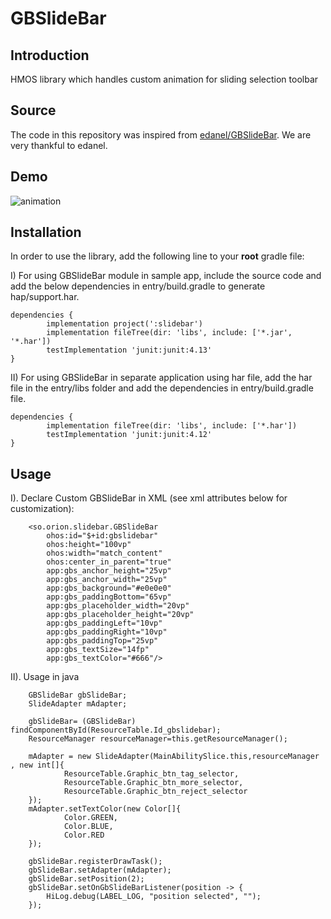 GBSlideBar
=================

Introduction
------------
HMOS library which handles custom animation for sliding selection toolbar

Source
------------

The code in this repository was inspired from [edanel/GBSlideBar](https://github.com/edanel/GBSlideBar). We are very
 thankful to edanel.

Demo
------------

![animation](https://raw.githubusercontent.com/edanel/GBSlideBar/master/screenshot/preview-480.gif)

Installation
------------

In order to use the library, add the following line to your **root** gradle file:

I) For using GBSlideBar module in sample app, include the source code and add the below
 dependencies in entry/build.gradle to generate hap/support.har.
```
dependencies {
        implementation project(':slidebar')
        implementation fileTree(dir: 'libs', include: ['*.jar', '*.har'])
        testImplementation 'junit:junit:4.13'
}
```
II) For using GBSlideBar in separate application using har file, add the har file in the entry/libs folder and add the dependencies in entry/build.gradle file.
```
dependencies {
        implementation fileTree(dir: 'libs', include: ['*.har'])
        testImplementation 'junit:junit:4.12'
}
```

Usage
-----

I). Declare Custom GBSlideBar in XML (see xml attributes below for customization):

        <so.orion.slidebar.GBSlideBar
            ohos:id="$+id:gbslidebar"
            ohos:height="100vp"
            ohos:width="match_content"
            ohos:center_in_parent="true"
            app:gbs_anchor_height="25vp"
            app:gbs_anchor_width="25vp"
            app:gbs_background="#e0e0e0"
            app:gbs_paddingBottom="65vp"
            app:gbs_placeholder_width="20vp"
            app:gbs_placeholder_height="20vp"
            app:gbs_paddingLeft="10vp"
            app:gbs_paddingRight="10vp"
            app:gbs_paddingTop="25vp"
            app:gbs_textSize="14fp"
            app:gbs_textColor="#666"/>


II). Usage in java 

        GBSlideBar gbSlideBar;
        SlideAdapter mAdapter;
        
        gbSlideBar= (GBSlideBar) findComponentById(ResourceTable.Id_gbslidebar);
        ResourceManager resourceManager=this.getResourceManager();
        
        mAdapter = new SlideAdapter(MainAbilitySlice.this,resourceManager , new int[]{
                ResourceTable.Graphic_btn_tag_selector,
                ResourceTable.Graphic_btn_more_selector,
                ResourceTable.Graphic_btn_reject_selector
        });
        mAdapter.setTextColor(new Color[]{
                Color.GREEN,
                Color.BLUE,
                Color.RED
        });
        
        gbSlideBar.registerDrawTask();
        gbSlideBar.setAdapter(mAdapter);
        gbSlideBar.setPosition(2);
        gbSlideBar.setOnGbSlideBarListener(position -> {
            HiLog.debug(LABEL_LOG, "position selected", "");
        });
        

